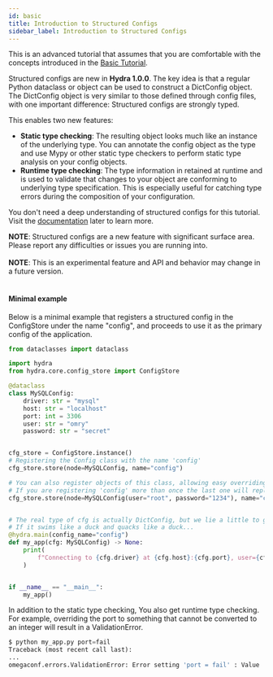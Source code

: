 ```yaml
---
id: basic
title: Introduction to Structured Configs
sidebar_label: Introduction to Structured Configs
---
```

This is an advanced tutorial that assumes that you are comfortable with the concepts introduced in the [Basic Tutorial](/tutorials/basic/1_simple_cli_app.md).

Structured configs are new in **Hydra 1.0.0**. The key idea is that a regular Python dataclass or object can be used to construct a DictConfig object.
The DictConfig object is very similar to those defined through config files, with one important difference:
Structured configs are strongly typed.

This enables two new features:

 * **Static type checking**: The resulting object looks much like an instance of the underlying type. You can annotate the config object as the type and use Mypy or other static
type checkers to perform static type analysis on your config objects.
* **Runtime type checking**: The type information in retained at runtime and is used to validate that changes to your object are conforming to underlying type specification. 
This is especially useful for catching type errors during the composition of your configuration.
  
You don't need a deep understanding of structured configs for this tutorial. Visit the <a class="external" href="https://omegaconf.readthedocs.io/en/latest/structured_config.html" target="_blank">documentation</a> later to learn more.

<div class="alert alert--info" role="alert">
<strong>NOTE</strong>: 
Structured configs are a new feature with significant surface area. Please report any difficulties or issues you are running into.
</div>
<br/>
<div class="alert alert--info" role="alert">
<strong>NOTE</strong>: 
This is an experimental feature and API and behavior may change in a future version.
</div>
<br/>

#### Minimal example
Below is a minimal example that registers a structured config in the ConfigStore under the name "config", 
and proceeds to use it as the primary config of the application.

```python
from dataclasses import dataclass

import hydra
from hydra.core.config_store import ConfigStore

@dataclass
class MySQLConfig:
    driver: str = "mysql"
    host: str = "localhost"
    port: int = 3306
    user: str = "omry"
    password: str = "secret"


cfg_store = ConfigStore.instance()
# Registering the Config class with the name 'config'
cfg_store.store(node=MySQLConfig, name="config")

# You can also register objects of this class, allowing easy overriding of default values.
# If you are registering 'config' more than once the last one will replace the previous ones.
cfg_store.store(node=MySQLConfig(user="root", password="1234"), name="config")


# The real type of cfg is actually DictConfig, but we lie a little to get static type checking.
# If it swims like a duck and quacks like a duck...
@hydra.main(config_name="config")
def my_app(cfg: MySQLConfig) -> None:
    print(
        f"Connecting to {cfg.driver} at {cfg.host}:{cfg.port}, user={cfg.user}, password={cfg.password}"
    )


if __name__ == "__main__":
    my_app()
```

In addition to the static type checking, You also get runtime type checking.
For example, overriding the port to something that cannot be converted to an integer will result in a ValidationError.

```python
$ python my_app.py port=fail
Traceback (most recent call last):
...
omegaconf.errors.ValidationError: Error setting 'port = fail' : Value 'fail' could not be converted to Integer
```
